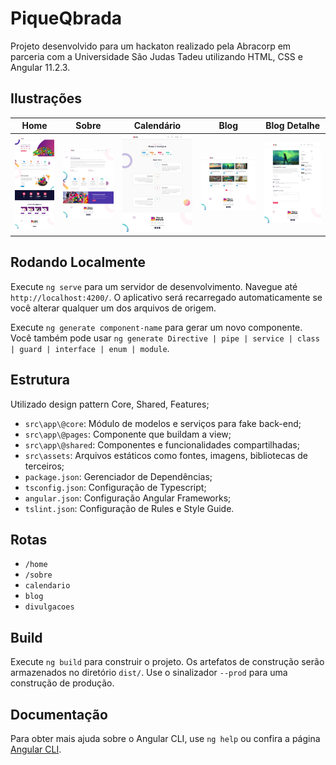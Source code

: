 # PiqueQbrada

Projeto desenvolvido para um hackaton realizado pela Abracorp em parceria com a Universidade São Judas Tadeu utilizando HTML, CSS e Angular 11.2.3.

## Ilustrações
| Home | Sobre | Calendário | Blog | Blog Detalhe |
 | --- | --- | --- | --- | --- |
 | ![Home](/src/assets/images/build/1.png) | ![Sobre](/src/assets/images/build/2.png) | ![Calendário](/src/assets/images/build/3.png) | ![Blog](/src/assets/images/build/4.png) | ![Blog Detalhe](/src/assets/images/build/5.png)

## Rodando Localmente
Execute `ng serve` para um servidor de desenvolvimento. Navegue até `http://localhost:4200/`. O aplicativo será recarregado automaticamente se você alterar qualquer um dos arquivos de origem. 

Execute `ng generate component-name` para gerar um novo componente. Você também pode usar `ng generate Directive | pipe | service | class | guard | interface | enum | module`. 

## Estrutura
Utilizado design pattern Core, Shared, Features;
- `src\app\@core`: Módulo de modelos e serviços para fake back-end;
- `src\app\@pages`: Componente que buildam a view;
- `src\app\@shared`: Componentes e funcionalidades compartilhadas;
- `src\assets`: Arquivos estáticos como fontes, imagens, bibliotecas de terceiros;
- `package.json`: Gerenciador de Dependências;
- `tsconfig.json`: Configuração de Typescript;
- `angular.json`: Configuração Angular Frameworks;
- `tslint.json`: Configuração de Rules e Style Guide.

## Rotas
- `/home`
- `/sobre`
- `calendario`
- `blog`
- `divulgacoes`

## Build
Execute `ng build` para construir o projeto. Os artefatos de construção serão armazenados no diretório `dist/`. Use o sinalizador `--prod` para uma construção de produção. 


## Documentação

Para obter mais ajuda sobre o Angular CLI, use `ng help` ou confira a página [Angular CLI](https://angular.io/cli). 
